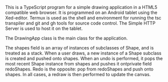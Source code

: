This is a TypeScript program for a simple drawing 
application in a HTML5 compatible web browser.  It 
is programmed on an Android tablet using the Xed-editor.
Termux is used as the shell and environment for running
the tsc transpiler and git and gh tools for source code
control.  The Simple HTTP Server is used to host it
on the tablet.

The DrawingApp class is the main class for the application.

The shapes field is an array of instances of subclasses 
of Shape, and is treated as a stack.  When a user draws, 
a new instance of a Shape subclass is created and 
pushed onto shapes.  When an undo is performed, it pops
the most recent Shape instance from shapes and pushes 
it ontprivate field redoShapes.  Redo is the opposite:
pop from redoShapes and push onto shapes.  In all cases,
a redraw is then performed to update the canvas.
 
 
 
